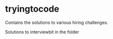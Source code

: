 # tryingtocode
Contains the solutions to various hiring challenges.

Solutions to interviewbit in the folder

